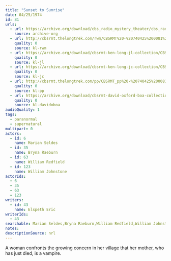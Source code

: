 ```yaml
---
title: "Sunset to Sunrise"
date: 04/25/1974
id: 81
urls: 
  - url: https://archive.org/download/cbs_radio_mystery_theater/cbs_radio_mystery_theater-0051-0100.zip/cbs_radio_mystery_theater-0051-0100%2Fcbsrmt_0081_sunrise_to_sunset.mp3
    source: archive-org
  - url: http://cbsrmt.thelongtrek.com/rwm/CBSRMT%20-%20740425%200081%20Sunrise%20to%20Sunset_rwm.mp3
    quality: 0
    source: kl-rwm
  - url: https://archive.org/download/cbsrmt-ken-long-jl-collection/CBSRMT - 740425 0081 Sunset To Sunrise_jl.mp3
    quality: 0
    source: kl-jl
  - url: https://archive.org/download/cbsrmt-ken-long-jc-collection/CBSRMT - 740425 0081 Sunrise To Sunset vbr fb2_jc.mp3
    quality: 0
    source: kl-jc
  - url: http://cbsrmt.thelongtrek.com/pp/CBSRMT_pp%20-%20740425%200081%20Sunset%20to%20Sunrise.mp3
    quality: 0
    source: kl-pp
  - url: https://archive.org/download/cbsrmt-david-oxford-boa-collection/CBSRMT-740425-0081-Sunset-to-Sunrise-(128-44)_WBBM-JE-{BoA}.mp3
    quality: 0
    source: kl-davidoboa
audioQuality: 1
tags: 
  - paranormal
  - supernatural
multipart: 0
actors:  
  - id: 6
    name: Marian Seldes  
  - id: 35
    name: Bryna Raeburn  
  - id: 63
    name: William Redfield  
  - id: 123
    name: William Johnstone
actorIds:  
  - 6  
  - 35  
  - 63  
  - 123
writers:  
  - id: 43
    name: Elspeth Eric
writerIds:  
  - 43
searchable: Marian Seldes,Bryna Raeburn,William Redfield,William Johnstone Elspeth Eric
notes: 
descriptionSource: nrl
---
```

A woman confronts the growing concern in her village that her mother, who has just died, is a vampire.